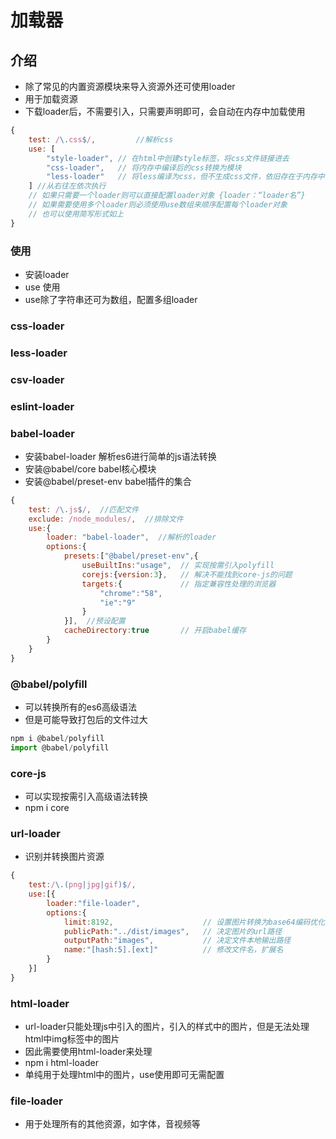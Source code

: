 # 加载器

## 介绍

- 除了常见的内置资源模块来导入资源外还可使用loader
- 用于加载资源
- 下载loader后，不需要引入，只需要声明即可，会自动在内存中加载使用


```js
{
    test: /\.css$/,         //解析css
    use: [
        "style-loader", // 在html中创建style标签，将css文件链接进去
        "css-loader",   // 将内存中编译后的css转换为模块
        "less-loader"   // 将less编译为css，但不生成css文件，依旧存在于内存中
    ] //从右往左依次执行
    // 如果只需要一个loader则可以直接配置loader对象 {loader：“loader名”}
    // 如果需要使用多个loader则必须使用use数组来顺序配置每个loader对象
    // 也可以使用简写形式如上
}
```

### 使用

- 安装loader
- use 使用
- use除了字符串还可为数组，配置多组loader

### css-loader

### less-loader

### csv-loader

### eslint-loader

### babel-loader

- 安装babel-loader 解析es6进行简单的js语法转换
- 安装@babel/core  babel核心模块
- 安装@babel/preset-env babel插件的集合
```js
{
    test: /\.js$/,  //匹配文件
    exclude: /node_modules/,  //排除文件
    use:{
        loader: "babel-loader",  //解析的loader
        options:{ 
            presets:["@babel/preset-env",{
                useBuiltIns:"usage",  // 实现按需引入polyfill
                corejs:{version:3},   // 解决不能找到core-js的问题
                targets:{             // 指定兼容性处理的浏览器
                    "chrome":"58",
                    "ie":"9"
                }
            }],  //预设配置
            cacheDirectory:true       // 开启babel缓存
        }
    }
}
```

### @babel/polyfill

- 可以转换所有的es6高级语法
- 但是可能导致打包后的文件过大
```js
npm i @babel/polyfill
import @babel/polyfill
```

### core-js

- 可以实现按需引入高级语法转换
- npm i core

### url-loader

- 识别并转换图片资源
```js
{
    test:/\.(png|jpg|gif)$/,
    use:[{
        loader:"file-loader",
        options:{
            limit:8192,                    // 设置图片转换为base64编码优化性能
            publicPath:"../dist/images",   // 决定图片的url路径
            outputPath:"images",           // 决定文件本地输出路径
            name:"[hash:5].[ext]"          // 修改文件名，扩展名
        }
    }]
}

```
### html-loader

- url-loader只能处理js中引入的图片，引入的样式中的图片，但是无法处理html中img标签中的图片
- 因此需要使用html-loader来处理
- npm i html-loader
- 单纯用于处理html中的图片，use使用即可无需配置

### file-loader

- 用于处理所有的其他资源，如字体，音视频等
